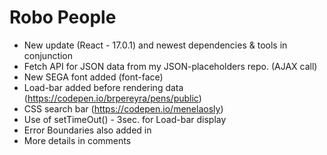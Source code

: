 # Robo People	
- New update (React - 17.0.1) and newest dependencies & tools in conjunction	
- Fetch API for JSON data from my JSON-placeholders repo. (AJAX call)	
- New SEGA font added (font-face)	
- Load-bar added before rendering data (https://codepen.io/brpereyra/pens/public)	
- CSS search bar (https://codepen.io/menelaosly)	
- Use of setTimeOut() - 3sec. for Load-bar display
- Error Boundaries also added in
- More details in comments

